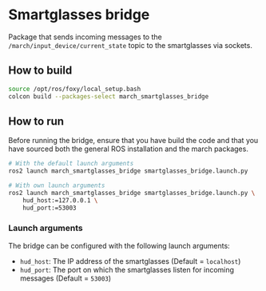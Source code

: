 # Smartglasses bridge
Package that sends incoming messages to the `/march/input_device/current_state` topic
to the smartglasses via sockets.

## How to build
```bash
source /opt/ros/foxy/local_setup.bash
colcon build --packages-select march_smartglasses_bridge
```

## How to run
Before running the bridge, ensure that you have build the code and that
you have sourced both the general ROS installation and the march packages.
```bash
# With the default launch arguments
ros2 launch march_smartglasses_bridge smartglasses_bridge.launch.py

# With own launch arguments
ros2 launch march_smartglasses_bridge smartglasses_bridge.launch.py \
    hud_host:=127.0.0.1 \
    hud_port:=53003
```

### Launch arguments
The bridge can be configured with the following launch arguments:
* `hud_host`: The IP address of the smartglasses (Default = `localhost`)
* `hud_port`: The port on which the smartglasses listen for incoming 
messages (Default = `53003`)
